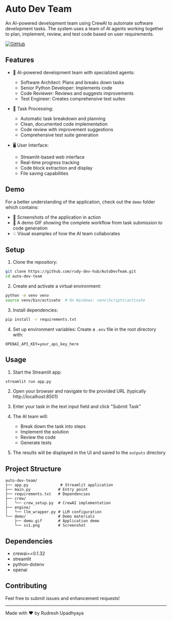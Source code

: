 # Auto Dev Team

An AI-powered development team using CrewAI to automate software development tasks. The system uses a team of AI agents working together to plan, implement, review, and test code based on user requirements.

[![GitHub](https://img.shields.io/badge/GitHub-AutoDevTeam-blue?style=flat&logo=github)](https://github.com/rudy-dev-hub/AutoDevTeam)

## Features

- 🤖 AI-powered development team with specialized agents:
  - Software Architect: Plans and breaks down tasks
  - Senior Python Developer: Implements code
  - Code Reviewer: Reviews and suggests improvements
  - Test Engineer: Creates comprehensive test suites

- 🎯 Task Processing:
  - Automatic task breakdown and planning
  - Clean, documented code implementation
  - Code review with improvement suggestions
  - Comprehensive test suite generation

- 🖥️ User Interface:
  - Streamlit-based web interface
  - Real-time progress tracking
  - Code block extraction and display
  - File saving capabilities

## Demo

For a better understanding of the application, check out the `demo` folder which contains:
- 📸 Screenshots of the application in action
- 🎥 A demo GIF showing the complete workflow from task submission to code generation
- 💡 Visual examples of how the AI team collaborates

## Setup

1. Clone the repository:
```bash
git clone https://github.com/rudy-dev-hub/AutoDevTeam.git
cd auto-dev-team
```

2. Create and activate a virtual environment:
```bash
python -m venv venv
source venv/bin/activate  # On Windows: venv\Scripts\activate
```

3. Install dependencies:
```bash
pip install -r requirements.txt
```

4. Set up environment variables:
Create a `.env` file in the root directory with:
```
OPENAI_API_KEY=your_api_key_here
```

## Usage

1. Start the Streamlit app:
```bash
streamlit run app.py
```

2. Open your browser and navigate to the provided URL (typically http://localhost:8501)

3. Enter your task in the text input field and click "Submit Task"

4. The AI team will:
   - Break down the task into steps
   - Implement the solution
   - Review the code
   - Generate tests

5. The results will be displayed in the UI and saved to the `outputs` directory

## Project Structure

```
auto-dev-team/
├── app.py              # Streamlit application
├── main.py            # Entry point
├── requirements.txt   # Dependencies
├── crew/
│   └── crew_setup.py  # CrewAI implementation
├── engine/
│   └── llm_wrapper.py # LLM configuration
└── demo/              # Demo materials
    ├── demo.gif       # Application demo
    └── ss1.png        # Screenshot
```

## Dependencies

- crewai==0.1.32
- streamlit
- python-dotenv
- openai

## Contributing

Feel free to submit issues and enhancement requests!

---

Made with ❤️ by Rudresh Upadhyaya
